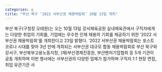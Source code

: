 ```yaml
---
categories: g
title: "부산 북구 ‘2022 서부산권 채용박람회’ 10월 13일 개최"
---
```

부산 북구(구청장 오태원)는 오는 10월 13일 강서체육공원 실내체육관에서 구직자에게는 다양한 취업의 기회를, 기업에는 우수한 인재 채용의 기회를 제공하기 위한 ‘2022 서부산권 채용박람회’를 개최한다고 23일 밝혔다. ‘2022 서부산권 채용박람회는 포스트 코로나 시대를 맞아 3년 만에 개최되는 서부산권 대규모 합동 채용박람회로 부산 북구와 강서구, 부산북부고용노동지청, (재)부산경제진흥원, 부산벤처기업협회 등 5개 기관이 공동 개최하며 이번 행사에는 서부산권의 다양한 업체가 참가하며 구직자 1:1 현장 면접, 취업 유관기관 사